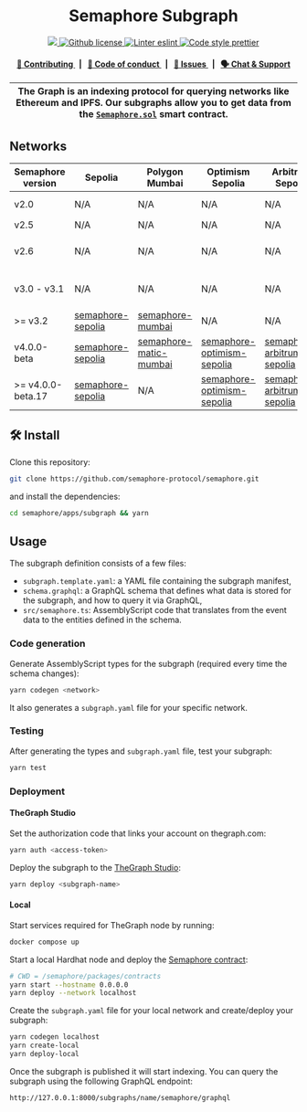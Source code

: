 <h1 align="center">
    Semaphore Subgraph
</h1>

<p align="center">
    <a href="https://github.com/semaphore-protocol" target="_blank">
        <img src="https://img.shields.io/badge/project-Semaphore-blue.svg?style=flat-square">
    </a>
    <a href="https://github.com/semaphore-protocol/semaphore/blob/main/LICENSE">
        <img alt="Github license" src="https://img.shields.io/github/license/semaphore-protocol/semaphore.svg?style=flat-square">
    </a>
    <a href="https://eslint.org/" target="_blank">
        <img alt="Linter eslint" src="https://img.shields.io/badge/linter-eslint-8080f2?style=flat-square&logo=eslint">
    </a>
    <a href="https://prettier.io/" target="_blank">
        <img alt="Code style prettier" src="https://img.shields.io/badge/code%20style-prettier-f8bc45?style=flat-square&logo=prettier">
    </a>
</p>

<div align="center">
    <h4>
        <a href="https://github.com/semaphore-protocol/semaphore/blob/main/CONTRIBUTING.md">
            👥 Contributing
        </a>
        <span>&nbsp;&nbsp;|&nbsp;&nbsp;</span>
        <a href="https://github.com/semaphore-protocol/semaphore/blob/main/CODE_OF_CONDUCT.md">
            🤝 Code of conduct
        </a>
        <span>&nbsp;&nbsp;|&nbsp;&nbsp;</span>
        <a href="https://github.com/semaphore-protocol/semaphore/issues/new/choose">
            🔎 Issues
        </a>
        <span>&nbsp;&nbsp;|&nbsp;&nbsp;</span>
        <a href="https://semaphore.pse.dev/discord">
            🗣️ Chat &amp; Support
        </a>
    </h4>
</div>

| The Graph is an indexing protocol for querying networks like Ethereum and IPFS. Our subgraphs allow you to get data from the [`Semaphore.sol`](https://github.com/semaphore-protocol/semaphore/blob/main/contracts/Semaphore.sol) smart contract. |
| ------------------------------------------------------------------------------------------------------------------------------------------------------------------------------------------------------------------------------------------------- |

## Networks

| Semaphore version | Sepolia                                                                                           | Polygon Mumbai                                                                                           | Optimism Sepolia                                                                                                    | Arbitrum Sepolia                                                                                                    | Arbitrum One                                                                                                          | Polygon Amoy                                                                                            |
| ----------------- | ------------------------------------------------------------------------------------------------- | -------------------------------------------------------------------------------------------------------- | ------------------------------------------------------------------------------------------------------------------- | ------------------------------------------------------------------------------------------------------------------- | --------------------------------------------------------------------------------------------------------------------- | ------------------------------------------------------------------------------------------------------- |
| v2.0              | N/A                                                                                               | N/A                                                                                                      | N/A                                                                                                                 | N/A                                                                                                                 | [semaphore-protocol/arbitrum](https://thegraph.com/hosted-service/subgraph/semaphore-protocol/arbitrum)               | N/A                                                                                                     |
| v2.5              | N/A                                                                                               | N/A                                                                                                      | N/A                                                                                                                 | N/A                                                                                                                 | N/A                                                                                                                   | N/A                                                                                                     |
| v2.6              | N/A                                                                                               | N/A                                                                                                      | N/A                                                                                                                 | N/A                                                                                                                 | [semaphore-protocol/arbitrum-86337c](https://thegraph.com/hosted-service/subgraph/semaphore-protocol/arbitrum-86337c) | N/A                                                                                                     |
| v3.0 - v3.1       | N/A                                                                                               | N/A                                                                                                      | N/A                                                                                                                 | N/A                                                                                                                 | [semaphore-protocol/arbitrum-72dca3](https://thegraph.com/hosted-service/subgraph/semaphore-protocol/arbitrum-72dca3) | N/A                                                                                                     |
| >= v3.2           | [semaphore-sepolia](https://api.studio.thegraph.com/query/14377/semaphore-sepolia/v3.6.1)         | [semaphore-mumbai](https://api.studio.thegraph.com/query/14377/semaphore-mumbai/v3.6.1)                  | N/A                                                                                                                 | N/A                                                                                                                 | [semaphore-arbitrum](https://api.studio.thegraph.com/query/14377/semaphore-arbitrum/v3.6.1)                           | N/A                                                                                                     |
| v4.0.0-beta       | [semaphore-sepolia](https://api.studio.thegraph.com/query/14377/semaphore-sepolia/v4.0.0-beta)    | [semaphore-matic-mumbai](https://api.studio.thegraph.com/query/14377/semaphore-matic-mumbai/v4.0.0-beta) | [semaphore-optimism-sepolia](https://api.studio.thegraph.com/query/14377/semaphore-optimism-sepolia/v4.0.0-beta)    | [semaphore-arbitrum-sepolia](https://api.studio.thegraph.com/query/14377/semaphore-arbitrum-sepolia/v4.0.0-beta)    | N/A                                                                                                                   | N/A                                                                                                     |
| >= v4.0.0-beta.17 | [semaphore-sepolia](https://api.studio.thegraph.com/query/14377/semaphore-sepolia/v4.0.0-beta.17) | N/A                                                                                                      | [semaphore-optimism-sepolia](https://api.studio.thegraph.com/query/14377/semaphore-optimism-sepolia/v4.0.0-beta.17) | [semaphore-arbitrum-sepolia](https://api.studio.thegraph.com/query/14377/semaphore-arbitrum-sepolia/v4.0.0-beta.17) | N/A                                                                                                                   | [semaphore-matic-amoy](https://api.studio.thegraph.com/query/14377/semaphore-matic-amoy/v4.0.0-beta.17) |

## 🛠 Install

Clone this repository:

```bash
git clone https://github.com/semaphore-protocol/semaphore.git
```

and install the dependencies:

```bash
cd semaphore/apps/subgraph && yarn
```

## Usage

The subgraph definition consists of a few files:

-   `subgraph.template.yaml`: a YAML file containing the subgraph manifest,
-   `schema.graphql`: a GraphQL schema that defines what data is stored for the subgraph, and how to query it via GraphQL,
-   `src/semaphore.ts`: AssemblyScript code that translates from the event data to the entities defined in the schema.

### Code generation

Generate AssemblyScript types for the subgraph (required every time the schema changes):

```bash
yarn codegen <network>
```

It also generates a `subgraph.yaml` file for your specific network.

### Testing

After generating the types and `subgraph.yaml` file, test your subgraph:

```bash
yarn test
```

### Deployment

#### TheGraph Studio

Set the authorization code that links your account on thegraph.com:

```bash
yarn auth <access-token>
```

Deploy the subgraph to the [TheGraph Studio](https://thegraph.com/studio/):

```bash
yarn deploy <subgraph-name>
```

#### Local

Start services required for TheGraph node by running:

```bash
docker compose up
```

Start a local Hardhat node and deploy the [Semaphore contract](https://github.com/semaphore-protocol/semaphore/tree/main/packages/contracts):

```bash
# CWD = /semaphore/packages/contracts
yarn start --hostname 0.0.0.0
yarn deploy --network localhost
```

Create the `subgraph.yaml` file for your local network and create/deploy your subgraph:

```bash
yarn codegen localhost
yarn create-local
yarn deploy-local
```

Once the subgraph is published it will start indexing. You can query the subgraph using the following GraphQL endpoint:

```
http://127.0.0.1:8000/subgraphs/name/semaphore/graphql
```
